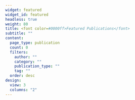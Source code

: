```yaml
---
widget: featured
widget_id: featured
headless: true
weight: 80
title: <font color=#0000ff>Featured Publications</font>
subtitle: ""
content:
  page_type: publication
  count: 0
  filters:
    author: ""
    category: ""
    publication_type: ""
    tag: ""
  order: desc
design:
  view: 3
  columns: "2"
---
```

